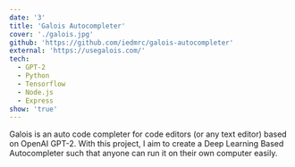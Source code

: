 ```yaml
---
date: '3'
title: 'Galois Autocompleter'
cover: './galois.jpg'
github: 'https://github.com/iedmrc/galois-autocompleter'
external: 'https://usegalois.com/'
tech:
  - GPT-2
  - Python
  - Tensorflow
  - Node.js
  - Express
show: 'true'
---
```


Galois is an auto code completer for code editors (or any text editor) based on OpenAI GPT-2. With this project, I aim to create a Deep Learning Based Autocompleter such that anyone can run it on their own computer easily.


